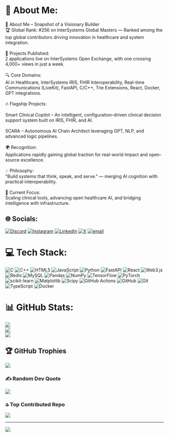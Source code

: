 # 💫 About Me:
🧠 About Me – Snapshot of a Visionary Builder<br>🏆 Global Rank: #256 on InterSystems Global Masters — Ranked among the top global contributors driving innovation in healthcare and system integration.<br><br>🚀 Projects Published:<br>2 applications live on InterSystems Open Exchange, with one crossing 4,000+ views in just a week.<br><br>🔍 Core Domains:<br>AI in Healthcare, InterSystems IRIS, FHIR Interoperability, Real-time Communications (LiveKit), FastAPI, C/C++, Trie Extensions, React, Docker, GPT integrations.<br><br>🔥 Flagship Projects:<br><br>Smart Clinical Copilot – An intelligent, configuration-driven clinical decision support system built on IRIS, FHIR, and AI.<br><br>SCARA – Autonomous AI Chain Architect leveraging GPT, NLP, and advanced logic pipelines.<br><br>🌍 Recognition:<br>Applications rapidly gaining global traction for real-world impact and open-source excellence.<br><br>💡 Philosophy:<br>"Build systems that think, speak, and serve." — merging AI cognition with practical interoperability.<br><br>🚧 Current Focus:<br>Scaling clinical tools, advancing open healthcare AI, and bridging intelligence with infrastructure.


## 🌐 Socials:
[![Discord](https://img.shields.io/badge/Discord-%237289DA.svg?logo=discord&logoColor=white)](https://discord.gg/shanu_006_97588) [![Instagram](https://img.shields.io/badge/Instagram-%23E4405F.svg?logo=Instagram&logoColor=white)](https://instagram.com/kunaaaallll._) [![LinkedIn](https://img.shields.io/badge/LinkedIn-%230077B5.svg?logo=linkedin&logoColor=white)](https://linkedin.com/in/https://www.linkedin.com/in/kunal-pandey-8aa0a2324/) [![X](https://img.shields.io/badge/X-black.svg?logo=X&logoColor=white)](https://x.com/@QuantGodX) [![email](https://img.shields.io/badge/Email-D14836?logo=gmail&logoColor=white)](mailto:kunalpandey0297@gmail.com) 

# 💻 Tech Stack:
![C](https://img.shields.io/badge/c-%2300599C.svg?style=for-the-badge&logo=c&logoColor=white) ![C++](https://img.shields.io/badge/c++-%2300599C.svg?style=for-the-badge&logo=c%2B%2B&logoColor=white) ![HTML5](https://img.shields.io/badge/html5-%23E34F26.svg?style=for-the-badge&logo=html5&logoColor=white) ![JavaScript](https://img.shields.io/badge/javascript-%23323330.svg?style=for-the-badge&logo=javascript&logoColor=%23F7DF1E) ![Python](https://img.shields.io/badge/python-3670A0?style=for-the-badge&logo=python&logoColor=ffdd54) ![FastAPI](https://img.shields.io/badge/FastAPI-005571?style=for-the-badge&logo=fastapi) ![React](https://img.shields.io/badge/react-%2320232a.svg?style=for-the-badge&logo=react&logoColor=%2361DAFB) ![Web3.js](https://img.shields.io/badge/web3.js-F16822?style=for-the-badge&logo=web3.js&logoColor=white) ![Redis](https://img.shields.io/badge/redis-%23DD0031.svg?style=for-the-badge&logo=redis&logoColor=white) ![MySQL](https://img.shields.io/badge/mysql-4479A1.svg?style=for-the-badge&logo=mysql&logoColor=white) ![Pandas](https://img.shields.io/badge/pandas-%23150458.svg?style=for-the-badge&logo=pandas&logoColor=white) ![NumPy](https://img.shields.io/badge/numpy-%23013243.svg?style=for-the-badge&logo=numpy&logoColor=white) ![TensorFlow](https://img.shields.io/badge/TensorFlow-%23FF6F00.svg?style=for-the-badge&logo=TensorFlow&logoColor=white) ![PyTorch](https://img.shields.io/badge/PyTorch-%23EE4C2C.svg?style=for-the-badge&logo=PyTorch&logoColor=white) ![scikit-learn](https://img.shields.io/badge/scikit--learn-%23F7931E.svg?style=for-the-badge&logo=scikit-learn&logoColor=white) ![Matplotlib](https://img.shields.io/badge/Matplotlib-%23ffffff.svg?style=for-the-badge&logo=Matplotlib&logoColor=black) ![Scipy](https://img.shields.io/badge/SciPy-%230C55A5.svg?style=for-the-badge&logo=scipy&logoColor=%white) ![GitHub Actions](https://img.shields.io/badge/github%20actions-%232671E5.svg?style=for-the-badge&logo=githubactions&logoColor=white) ![GitHub](https://img.shields.io/badge/github-%23121011.svg?style=for-the-badge&logo=github&logoColor=white) ![Git](https://img.shields.io/badge/git-%23F05033.svg?style=for-the-badge&logo=git&logoColor=white) ![TypeScript](https://img.shields.io/badge/typescript-%23007ACC.svg?style=for-the-badge&logo=typescript&logoColor=white) ![Docker](https://img.shields.io/badge/docker-%230db7ed.svg?style=for-the-badge&logo=docker&logoColor=white)
# 📊 GitHub Stats:
![](https://github-readme-stats.vercel.app/api?username=kunal0297&theme=blue_navy&hide_border=false&include_all_commits=true&count_private=true)<br/>
![](https://nirzak-streak-stats.vercel.app/?user=kunal0297&theme=blue_navy&hide_border=false)<br/>
![](https://github-readme-stats.vercel.app/api/top-langs/?username=kunal0297&theme=blue_navy&hide_border=false&include_all_commits=true&count_private=true&layout=compact)

## 🏆 GitHub Trophies
![](https://github-profile-trophy.vercel.app/?username=kunal0297&theme=radical&no-frame=false&no-bg=true&margin-w=4)

### ✍️ Random Dev Quote
![](https://quotes-github-readme.vercel.app/api?type=horizontal&theme=tokyonight)

### 🔝 Top Contributed Repo
![](https://github-contributor-stats.vercel.app/api?username=kunal0297&limit=5&theme=dark&combine_all_yearly_contributions=true)

---
[![](https://visitcount.itsvg.in/api?id=kunal0297&icon=1&color=1)](https://visitcount.itsvg.in)

